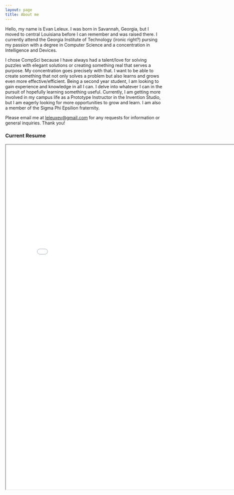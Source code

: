 ```yaml
---
layout: page
title: About me 
---
```


<p style="text-align: left;">    Hello, my name is Evan Leleux. I was born in Savannah, Georgia, but I moved to central Louisiana before I can remember and was raised there. I currently attend the Georgia Institute of Technology (ironic right?) pursing my passion with a degree in Computer Science and a concentration in Intelligence and Devices.</p>

I chose CompSci because I have always had a talent/love for solving puzzles with elegant solutions or creating something real that serves a purpose. My concentration goes precisely with that. I want to be able to create something that not only solves a problem but also learns and grows even more effective/efficient. Being a second year student, I am looking to gain experience and knowledge in all I can. I delve into whatever I can in the pursuit of hopefully learning something useful.
Currently, I am getting more involved in my campus life as a Prototype Instructor in the Invention Studio, but I am eagerly looking for more opportunities to grow and learn. I am also a member of the Sigma Phi Epsilion fraternity.


Please email me at <a href="mailto:leleuxev@gmail.com?Subject=" target="_top">leleuxev@gmail.com</a> for any requests for information or general inquiries. Thank you!

<h3> Current Resume </h3>
<iframe src="{{'assets/files/1-18-CS-Resume-Evan-Leleux.pdf' | relative_url}}" width="800" height="1100" />
